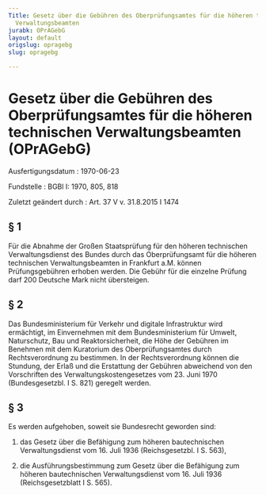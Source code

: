```yaml
---
Title: Gesetz über die Gebühren des Oberprüfungsamtes für die höheren technischen
  Verwaltungsbeamten
jurabk: OPrAGebG
layout: default
origslug: opragebg
slug: opragebg

---
```


# Gesetz über die Gebühren des Oberprüfungsamtes für die höheren technischen Verwaltungsbeamten (OPrAGebG)

Ausfertigungsdatum
:   1970-06-23

Fundstelle
:   BGBl I: 1970, 805, 818

Zuletzt geändert durch
:   Art. 37 V v. 31.8.2015 I 1474


## § 1

Für die Abnahme der Großen Staatsprüfung für den höheren technischen
Verwaltungsdienst des Bundes durch das Oberprüfungsamt für die höheren
technischen Verwaltungsbeamten in Frankfurt a.M. können
Prüfungsgebühren erhoben werden. Die Gebühr für die einzelne Prüfung
darf 200 Deutsche Mark nicht übersteigen.


## § 2

Das Bundesministerium für Verkehr und digitale Infrastruktur wird
ermächtigt, im Einvernehmen mit dem Bundesministerium für Umwelt,
Naturschutz, Bau und Reaktorsicherheit, die Höhe der Gebühren im
Benehmen mit dem Kuratorium des Oberprüfungsamtes durch
Rechtsverordnung zu bestimmen. In der Rechtsverordnung können die
Stundung, der Erlaß und die Erstattung der Gebühren abweichend von den
Vorschriften des Verwaltungskostengesetzes vom 23. Juni 1970
(Bundesgesetzbl. I S. 821) geregelt werden.


## § 3

Es werden aufgehoben, soweit sie Bundesrecht geworden sind:

1.  das Gesetz über die Befähigung zum höheren bautechnischen
    Verwaltungsdienst vom 16. Juli 1936 (Reichsgesetzbl. I S. 563),


2.  die Ausführungsbestimmung zum Gesetz über die Befähigung zum höheren
    bautechnischen Verwaltungsdienst vom 16. Juli 1936 (Reichsgesetzblatt
    I S. 565).




